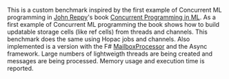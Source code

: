 This is a custom benchmark inspired by the first example of Concurrent ML
programming in [John Reppy](http://people.cs.uchicago.edu/~jhr/)'s book
[Concurrent Programming in
ML](http://www.cambridge.org/us/academic/subjects/computer-science/distributed-networked-and-mobile-computing/concurrent-programming-ml).
As a first example of Concurrent ML programming the book shows how to build
updatable storage cells (like ref cells) from threads and channels.  This
benchmark does the same using Hopac jobs and channels.  Also implemented is a
version with the F#
[MailboxProcessor](http://msdn.microsoft.com/en-us/library/ee370357.aspx) and
the Async framework.  Large numbers of lightweigth threads are being created and
messages are being processed.  Memory usage and execution time is reported.
